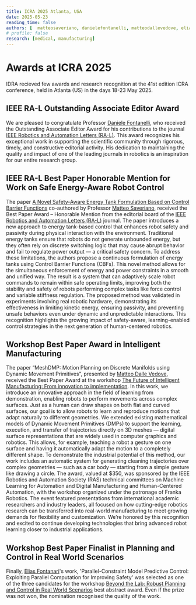 ```yaml
---
title: ICRA 2025 Atlanta, USA
date: 2025-05-23
reading_time: false
authors: [  matteosaveriano, danielefontanelli, matteodallevedove, eliasfontanari ]
# profile: false
research: [medical, manufacturing]
---
```


# Awards at ICRA 2025
IDRA recieved few awards and research recognition at the 41st edition ICRA conference, held in Atlanta (US) in the days 18-23 May 2025.

<!--more-->

## IEEE RA-L Outstanding Associate Editor Award
We are pleased to congratulate Professor [Daniele Fontanelli](/author/daniele-fontanelli/), who received the Outstanding Associate Editor Award for his contributions to the journal [IEEE Robotics and Automation Letters (RA-L)](https://www.ieee-ras.org/publications/ra-l). This award recognizes his exceptional work in supporting the scientific community through rigorous, timely, and constructive editorial activity. His dedication to maintaining the quality and impact of one of the leading journals in robotics is an inspiration for our entire research group.

## IEEE RA-L Best Paper Honorable Mention for Work on Safe Energy-Aware Robot Control
The paper [A Novel Safety-Aware Energy Tank Formulation Based on Control Barrier Functions](https://ieeexplore.ieee.org/document/10502025) co-authored by Professor [Matteo Saveriano](/author/matteo-saveriano/), received the Best Paper Award – Honorable Mention from the editorial board of the [IEEE Robotics and Automation Letters (RA-L)](https://www.ieee-ras.org/publications/ra-l) journal.
The paper introduces a new approach to energy tank-based control that enhances robot safety and passivity during physical interaction with the environment. Traditional energy tanks ensure that robots do not generate unbounded energy, but they often rely on discrete switching logic that may cause abrupt behavior and fail to regulate power output — a critical safety concern.
To address these limitations, the authors propose a continuous formulation of energy tanks using Control Barrier Functions (CBFs). This novel method allows for the simultaneous enforcement of energy and power constraints in a smooth and unified way. The result is a system that can adaptively scale robot commands to remain within safe operating limits, improving both the stability and safety of robots performing complex tasks like force control and variable stiffness regulation.
The proposed method was validated in experiments involving real robotic hardware, demonstrating its effectiveness in limiting kinetic energy, ensuring passivity, and preventing unsafe behaviors even under dynamic and unpredictable interactions.
This recognition highlights the growing impact of safety-aware, learning-enabled control strategies in the next generation of human-centered robotics.

## Workshop Best Paper Award in Intelligent Manufacturing
The paper “MeshDMP: Motion Planning on Discrete Manifolds using Dynamic Movement Primitives”, presented by [Matteo Dalle Vedove](/author/matteo-dalle-vedove/), received the Best Paper Award at the workshop [The Future of Intelligent Manufacturing: From innovation to implementation](https://sites.google.com/view/intelligent-manufacting-icra25/home).
In this work, we introduce an innovative approach in the field of learning from demonstration, enabling robots to perform movements across complex surfaces. Just as a human can draw shapes on both flat and curved surfaces, our goal is to allow robots to learn and reproduce motions that adapt naturally to different geometries.
We extended existing mathematical models of Dynamic Movement Primitives (DMPs) to support the learning, execution, and transfer of trajectories directly on 3D meshes — digital surface representations that are widely used in computer graphics and robotics. This allows, for example, teaching a robot a gesture on one surface and having it automatically adapt the motion to a completely different shape.
To demonstrate the industrial potential of this method, our work includes an automatic system for generating cleaning trajectories over complex geometries — such as a car body — starting from a simple gesture like drawing a circle.
The award, valued at $350, was sponsored by the IEEE Robotics and Automation Society (RAS) technical committees on Machine Learning for Automation and Digital Manufacturing and Human-Centered Automation, with the workshop organized under the patronage of Franka Robotics.
The event featured presentations from international academic researchers and industry leaders, all focused on how cutting-edge robotics research can be transferred into real-world manufacturing to meet growing demands for flexibility and customization.
We’re honored by this recognition and excited to continue developing technologies that bring advanced robot learning closer to industrial applications.

## Workshop Best Paper Finalist in Planning and Control in Real World Scenarios
Finally, [Elias Fontanari](/author/elias-fontanari)'s work, 'Parallel-Constraint Model Predictive Control: Exploiting Parallel Computation for Improving Safety' was selected as one of the three candidates for the workshop [Beyond the Lab: Robust Planning and Control in Real World Scenarios](https://sites.google.com/view/robust-planning-icra2025-ws) best abstract award. Even if the prize was not won, the nomination recognised the quality of the work.